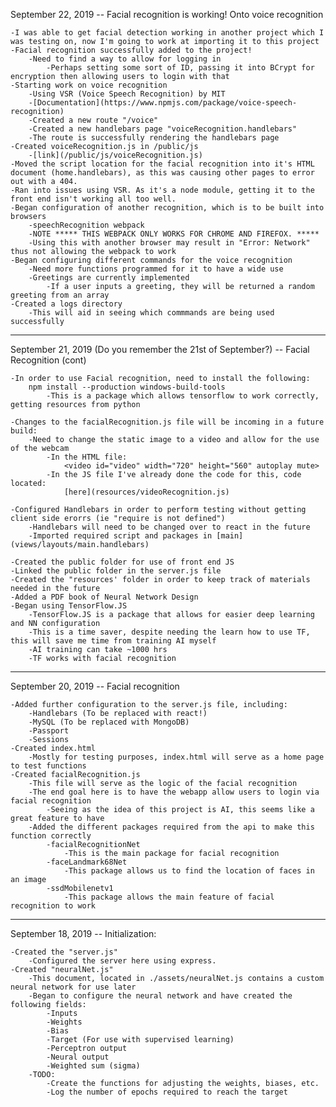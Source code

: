September 22, 2019 -- Facial recognition is working! Onto voice recognition

    -I was able to get facial detection working in another project which I was testing on, now I'm going to work at importing it to this project
    -Facial recognition successfully added to the project!
        -Need to find a way to allow for logging in
            -Perhaps setting some sort of ID, passing it into BCrypt for encryption then allowing users to login with that
    -Starting work on voice recognition
        -Using VSR (Voice Speech Recognition) by MIT
        -[Documentation](https://www.npmjs.com/package/voice-speech-recognition)
        -Created a new route "/voice"
        -Created a new handlebars page "voiceRecognition.handlebars"
        -The route is successfully rendering the handlebars page
    -Created voiceRecognition.js in /public/js
        -[link](/public/js/voiceRecognition.js)
    -Moved the script location for the facial recognition into it's HTML document (home.handlebars), as this was causing other pages to error out with a 404.
    -Ran into issues using VSR. As it's a node module, getting it to the front end isn't working all too well.
    -Began configuration of another recognition, which is to be built into browsers
        -speechRecognition webpack
        -NOTE ***** THIS WEBPACK ONLY WORKS FOR CHROME AND FIREFOX. *****
        -Using this with another browser may result in "Error: Network" thus not allowing the webpack to work
    -Began configuring different commands for the voice recognition
        -Need more functions programmed for it to have a wide use
        -Greetings are currently implemented
            -If a user inputs a greeting, they will be returned a random greeting from an array
    -Created a logs directory
        -This will aid in seeing which commmands are being used successfully

**********************************************************************************************************************************
September 21, 2019 (Do you remember the 21st of September?) -- Facial Recognition (cont)

    -In order to use Facial recognition, need to install the following:
        npm install --production windows-build-tools
            -This is a package which allows tensorflow to work correctly, getting resources from python

    -Changes to the facialRecognition.js file will be incoming in a future build:
        -Need to change the static image to a video and allow for the use of the webcam
            -In the HTML file:
                <video id="video" width="720" height="560" autoplay mute>
            -In the JS file I've already done the code for this, code located:
                [here](resources/videoRecognition.js)

    -Configured Handlebars in order to perform testing without getting client side erorrs (ie "require is not defined")
        -Handlebars will need to be changed over to react in the future
        -Imported required script and packages in [main](views/layouts/main.handlebars)

    -Created the public folder for use of front end JS
    -Linked the public folder in the server.js file
    -Created the "resources' folder in order to keep track of materials needed in the future 
    -Added a PDF book of Neural Network Design
    -Began using TensorFlow.JS 
        -TensorFlow.JS is a package that allows for easier deep learning and NN configuration
        -This is a time saver, despite needing the learn how to use TF, this will save me time from training AI myself
        -AI training can take ~1000 hrs
        -TF works with facial recognition

**********************************************************************************************************************************
September 20, 2019 -- Facial recognition

    -Added further configuration to the server.js file, including:
        -Handlebars (To be replaced with react!)
        -MySQL (To be replaced with MongoDB)
        -Passport
        -Sessions
    -Created index.html
        -Mostly for testing purposes, index.html will serve as a home page to test functions
    -Created facialRecognition.js 
        -This file will serve as the logic of the facial recognition
        -The end goal here is to have the webapp allow users to login via facial recognition
            -Seeing as the idea of this project is AI, this seems like a great feature to have
        -Added the different packages required from the api to make this function correctly
            -facialRecognitionNet
                -This is the main package for facial recognition
            -faceLandmark68Net
                -This package allows us to find the location of faces in an image
            -ssdMobilenetv1
                -This package allows the main feature of facial recognition to work

**********************************************************************************************************************************
September 18, 2019 -- Initialization:

    -Created the "server.js"
        -Configured the server here using express.
    -Created "neuralNet.js"
        -This document, located in ./assets/neuralNet.js contains a custom neural network for use later
        -Began to configure the neural network and have created the following fields:
            -Inputs
            -Weights
            -Bias
            -Target (For use with supervised learning)
            -Perceptron output
            -Neural output
            -Weighted sum (sigma)
        -TODO:
            -Create the functions for adjusting the weights, biases, etc.
            -Log the number of epochs required to reach the target
